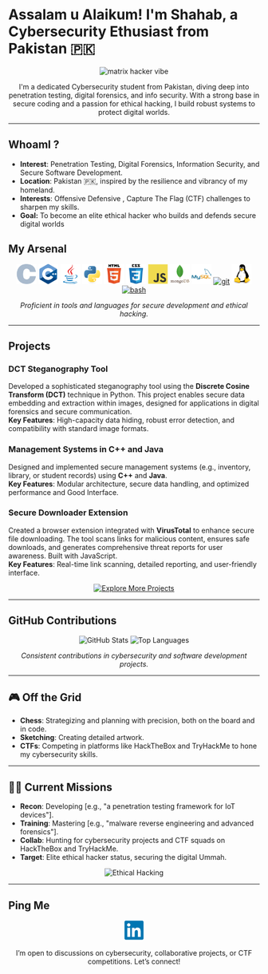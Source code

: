 
# Assalam u Alaikum! I'm Shahab, a Cybersecurity Ethusiast from Pakistan 🇵🇰

<p align="center">
  <img src="https://media.giphy.com/media/iIqmM5tTjmpOB9mpbn/giphy.gif" alt="matrix hacker vibe" width="300"/>
</p>

<p align="center">
  I'm a dedicated Cybersecurity student from Pakistan, diving deep into penetration testing, digital forensics, and info security. With a strong base in secure coding and a passion for ethical hacking, I build robust systems to protect digital worlds.
</p>

---

## WhoamI ?
- **Interest**: Penetration Testing, Digital Forensics, Information Security, and Secure Software Development.  
- **Location**: Pakistan 🇵🇰, inspired by the resilience and vibrancy of my homeland.  
- **Interests**: Offensive Defensive , Capture The Flag (CTF) challenges to sharpen my skills. 
- **Goal:** To become an elite ethical hacker who builds and defends secure digital worlds 

## My Arsenal
<p align="center">
  <a href="https://www.cprogramming.com/" target="_blank" rel="noreferrer"><img src="https://raw.githubusercontent.com/devicons/devicon/master/icons/c/c-original.svg" alt="c" width="40" height="40" title="C"/></a>
  <a href="https://www.w3schools.com/cpp/" target="_blank" rel="noreferrer"><img src="https://raw.githubusercontent.com/devicons/devicon/master/icons/cplusplus/cplusplus-original.svg" alt="cplusplus" width="40" height="40" title="C++"/></a>
  <a href="https://www.java.com" target="_blank" rel="noreferrer"><img src="https://raw.githubusercontent.com/devicons/devicon/master/icons/java/java-original.svg" alt="java" width="40" height="40" title="Java"/></a>
  <a href="https://www.python.org" target="_blank" rel="noreferrer"><img src="https://raw.githubusercontent.com/devicons/devicon/master/icons/python/python-original.svg" alt="python" width="40" height="40" title="Python"/></a>
  <a href="https://www.w3.org/html/" target="_blank" rel="noreferrer"><img src="https://raw.githubusercontent.com/devicons/devicon/master/icons/html5/html5-original-wordmark.svg" alt="html5" width="40" height="40" title="HTML5"/></a>
  <a href="https://www.w3schools.com/css/" target="_blank" rel="noreferrer"><img src="https://raw.githubusercontent.com/devicons/devicon/master/icons/css3/css3-original-wordmark.svg" alt="css3" width="40" height="40" title="CSS3"/></a>
  <a href="https://developer.mozilla.org/en-US/docs/Web/JavaScript" target="_blank" rel="noreferrer"><img src="https://raw.githubusercontent.com/devicons/devicon/master/icons/javascript/javascript-original.svg" alt="javascript" width="40" height="40" title="JavaScript"/></a>
  <a href="https://www.mongodb.com/" target="_blank" rel="noreferrer"><img src="https://raw.githubusercontent.com/devicons/devicon/master/icons/mongodb/mongodb-original-wordmark.svg" alt="mongodb" width="40" height="40" title="MongoDB"/></a>
  <a href="https://www.mysql.com/" target="_blank" rel="noreferrer"><img src="https://raw.githubusercontent.com/devicons/devicon/master/icons/mysql/mysql-original-wordmark.svg" alt="mysql" width="40" height="40" title="MySQL"/></a>
  <a href="https://git-scm.com/" target="_blank" rel="noreferrer"><img src="https://www.vectorlogo.zone/logos/git-scm/git-scm-icon.svg" alt="git" width="40" height="40" title="Git"/></a>
  <a href="https://www.linux.org/" target="_blank" rel="noreferrer"><img src="https://raw.githubusercontent.com/devicons/devicon/master/icons/linux/linux-original.svg" alt="linux" width="40" height="40" title="Linux"/></a>
  <a href="https://www.gnu.org/software/bash/" target="_blank" rel="noreferrer"><img src="https://www.vectorlogo.zone/logos/gnu_bash/gnu_bash-icon.svg" alt="bash" width="40" height="40" title="Bash"/></a>
</p>

<p align="center">
  <i>Proficient in tools and languages for secure development and ethical hacking.</i>
</p>

---

## Projects

### DCT Steganography Tool
Developed a sophisticated steganography tool using the **Discrete Cosine Transform (DCT)** technique in Python. This project enables secure data embedding and extraction within images, designed for applications in digital forensics and secure communication.   
**Key Features**: High-capacity data hiding, robust error detection, and compatibility with standard image formats.

### Management Systems in C++ and Java
Designed and implemented secure management systems (e.g., inventory, library, or student records) using **C++** and **Java**.  
**Key Features**: Modular architecture, secure data handling, and optimized performance and Good Interface.

### Secure Downloader Extension
Created a browser extension integrated with **VirusTotal** to enhance secure file downloading. The tool scans links for malicious content, ensures safe downloads, and generates comprehensive threat reports for user awareness. Built with JavaScript.  
**Key Features**: Real-time link scanning, detailed reporting, and user-friendly interface.

<p align="center">
  <a href="https://github.com/shahab-qamar-b1624a286?tab=repositories"><img src="https://img.shields.io/badge/Explore%20More%20Projects-2EA44F?style=for-the-badge" alt="Explore More Projects"/></a>
</p>

---

## GitHub Contributions
<p align="center">
  <img src="https://github-readme-stats.vercel.app/api?username=shahab-qamar-b1624a286&show_icons=true&theme=default" alt="GitHub Stats" />
  <img src="https://github-readme-stats.vercel.app/api/top-langs/?username=shahab-qamar-b1624a286&layout=compact&theme=default" alt="Top Languages" />
</p>

<p align="center">
  <i>Consistent contributions in cybersecurity and software development projects.</i>
</p>

---

## 🎮 Off the Grid
- **Chess**: Strategizing and planning with precision, both on the board and in code.  
- **Sketching**: Creating detailed artwork.  
- **CTFs**: Competing in platforms like HackTheBox and TryHackMe to hone my cybersecurity skills.  

---
## 🕵️‍♂️ Current Missions
- **Recon**: Developing [e.g., "a penetration testing framework for IoT devices"].  
- **Training**: Mastering [e.g., "malware reverse engineering and advanced forensics"].  
- **Collab**: Hunting for cybersecurity projects and CTF squads on HackTheBox and TryHackMe.  
- **Target**: Elite ethical hacker status, securing the digital Ummah.


<p align="center">
  <img src="https://img.shields.io/badge/Ethical%20Hacking-2EA44F?style=for-the-badge" alt="Ethical Hacking"/>
</p>

---
## Ping Me
<p align="center">
  <a href="https://linkedin.com/in/shahab-qamar-b1624a286" target="_blank" rel="noreferrer"><img src="https://raw.githubusercontent.com/devicons/devicon/master/icons/linkedin/linkedin-original.svg" alt="linkedin" width="40" height="40" title="LinkedIn"/></a>
</p>

<p align="center">
  I’m open to discussions on cybersecurity, collaborative projects, or CTF competitions. Let’s connect!
</p>
